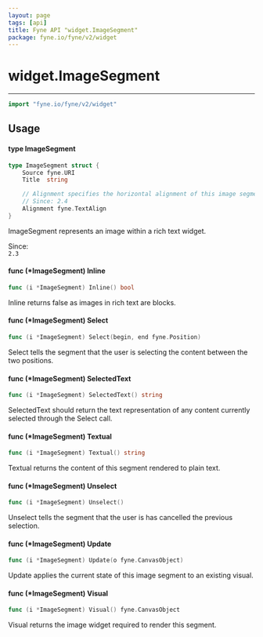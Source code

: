 ```yaml
---
layout: page
tags: [api]
title: Fyne API "widget.ImageSegment"
package: fyne.io/fyne/v2/widget
---
```


# widget.ImageSegment
---
```go
import "fyne.io/fyne/v2/widget"
```

## Usage

#### type ImageSegment

```go
type ImageSegment struct {
	Source fyne.URI
	Title  string

	// Alignment specifies the horizontal alignment of this image segment
	// Since: 2.4
	Alignment fyne.TextAlign
}
```

ImageSegment represents an image within a rich text widget.


<div class="since">Since: <code>
2.3</code></div>

#### func (*ImageSegment) Inline

```go
func (i *ImageSegment) Inline() bool
```
Inline returns false as images in rich text are blocks.

#### func (*ImageSegment) Select

```go
func (i *ImageSegment) Select(begin, end fyne.Position)
```
Select tells the segment that the user is selecting the content between the two positions.

#### func (*ImageSegment) SelectedText

```go
func (i *ImageSegment) SelectedText() string
```
SelectedText should return the text representation of any content currently selected through the Select call.

#### func (*ImageSegment) Textual

```go
func (i *ImageSegment) Textual() string
```
Textual returns the content of this segment rendered to plain text.

#### func (*ImageSegment) Unselect

```go
func (i *ImageSegment) Unselect()
```
Unselect tells the segment that the user is has cancelled the previous selection.

#### func (*ImageSegment) Update

```go
func (i *ImageSegment) Update(o fyne.CanvasObject)
```
Update applies the current state of this image segment to an existing visual.

#### func (*ImageSegment) Visual

```go
func (i *ImageSegment) Visual() fyne.CanvasObject
```
Visual returns the image widget required to render this segment.
